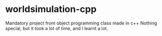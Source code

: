 # worldsimulation-cpp
Mandatory project from object programming class made in c++
Nothing special, but it took a lot of time, and I learnt a lot.
